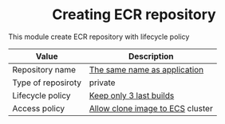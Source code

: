 # <div align="center">Creating ECR repository</div>

This module create ECR repository with lifecycle policy

| Value              | Description                                                                                                                                                                                              |
| ------------------ | -------------------------------------------------------------------------------------------------------------------------------------------------------------------------------------------------------- |
| Repository name    | [The same name as application](https://github.com/OlesYudin/demo_3/blob/main/dev.auto.tfvars.example#:~:text=app_name%20%20%3D%20%22password%2Dgenerator%22 "The same name as application")              |
| Type of reposiroty | private                                                                                                                                                                                                  |
| Lifecycle policy   | [Keep only 3 last builds](https://github.com/OlesYudin/demo_3/blob/main/modules/ecr/main.tf#:~:text=%22countType%22%3A%20%22imageCountMoreThan%22%2C,%22countNumber%22%3A%203 "Keep only 3 last builds") |
| Access policy      | [Allow clone image to ECS](https://github.com/OlesYudin/demo_3/blob/main/modules/cluster/iam.tf "Allow clone image to ECS") cluster                                                                      |
